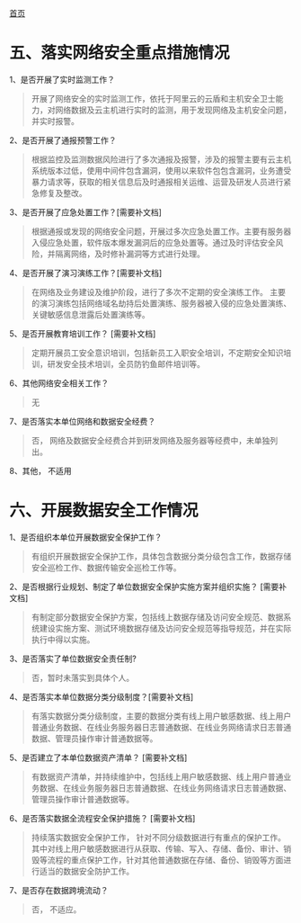 [首页](/)

# 五、落实网络安全重点措施情况

1、是否开展了实时监测工作？
>开展了网络安全的实时监测工作，依托于阿里云的云盾和主机安全卫士能力，对网络数据及云主机进行实时的监测，用于发现网络及主机安全问题，并实时报警。

2、是否开展了通报预警工作？
>根据监控及监测数据风险进行了多次通报及报警，涉及的报警主要有云主机系统版本过低，使用中间件包含漏洞，使用以来软件包包含漏洞，业务遭受暴力请求等，获取的相关信息后及时通报相关运维、运营及研发人员进行紧急修复及整改。

3、是否开展了应急处置工作？[需要补文档]
>根据通报或发现的网络安全问题，开展过多次应急处置工作。主要有服务器入侵应急处置，软件版本爆发漏洞后的应急处置等。通过及时评估安全风险，并隔离网络，及时修补漏洞等方式进行处理。

4、是否开展了演习演练工作？[需要补文档]
>在网络及业务建设及维护阶段，进行了多次不定期的安全演练工作。 主要的演习演练包括网络域名劫持后处置演练、服务器被入侵的应急处置演练、关键敏感信息泄露后处置演练等。

5、是否开展教育培训工作？ [需要补文档]
>定期开展员工安全意识培训，包括新员工入职安全培训，不定期安全知识培训，研发安全技术培训，全员防钓鱼邮件培训等。

6、其他网络安全相关工作？
>无

7、是否落实本单位网络和数据安全经费？
>否， 网络及数据安全经费合并到研发网络及服务器等经费中，未单独列出。

8、其他，  不适用

# 六、开展数据安全工作情况

1、是否组织本单位开展数据安全保护工作？
>有组织开展数据安全保护工作，具体包含数据分类分级包含工作，数据存储安全巡检工作、数据传输安全巡检工作等。

2、是否根据行业规划、制定了单位数据安全保护实施方案并组织实施？  [需要补文档]
>有制定部分数据安全保护方案，包括线上数据存储及访问安全规范、数据系统建设实施方案、测试环境数据存储及访问安全规范等指导规范，并在实际执行中得以实施。

3、是否落实了单位数据安全责任制?
>否，暂时未落实到具体个人。

4、是否落实本单位数据分类分级制度？[需要补文档]
>有落实数据分类分级制度，主要的数据分类有线上用户敏感数据、线上用户普通业务数据、在线业务服务器日志普通数据、在线业务网络请求日志普通数据、管理员操作审计普通数据等。

5、是否建立了本单位数据资产清单？  [需要补文档]
>有数据资产清单，并持续维护中，包括线上用户敏感数据、线上用户普通业务数据、在线业务服务器日志普通数据、在线业务网络请求日志普通数据、管理员操作审计普通数据等。

6、是否落实数据全流程安全保护措施？  [需要补文档]
>持续落实数据安全保护工作， 针对不同分级数据进行有重点的保护工作。其中对线上用户敏感数据进行从获取、传输、写入、存储、备份、审计、销毁等流程的重点保护工作，针对其他普通数据在存储、备份、销毁等方面进行适当的数据安全防护工作。

7、是否存在数据跨境流动？
>否， 不适应。
